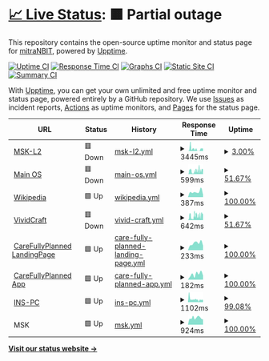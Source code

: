 # [📈 Live Status](https://mitranbit.github.io/Uptime): <!--live status--> **🟧 Partial outage**

This repository contains the open-source uptime monitor and status page for [mitraNBIT](https://demo.upptime.js.org), powered by [Upptime](https://github.com/upptime/upptime).

[![Uptime CI](https://github.com/mitraNBIT/Uptime/workflows/Uptime%20CI/badge.svg)](https://github.com/mitraNBIT/Uptime/actions?query=workflow%3A%22Uptime+CI%22)
[![Response Time CI](https://github.com/mitraNBIT/Uptime/workflows/Response%20Time%20CI/badge.svg)](https://github.com/mitraNBIT/Uptime/actions?query=workflow%3A%22Response+Time+CI%22)
[![Graphs CI](https://github.com/mitraNBIT/Uptime/workflows/Graphs%20CI/badge.svg)](https://github.com/mitraNBIT/Uptime/actions?query=workflow%3A%22Graphs+CI%22)
[![Static Site CI](https://github.com/mitraNBIT/Uptime/workflows/Static%20Site%20CI/badge.svg)](https://github.com/mitraNBIT/Uptime/actions?query=workflow%3A%22Static+Site+CI%22)
[![Summary CI](https://github.com/mitraNBIT/Uptime/workflows/Summary%20CI/badge.svg)](https://github.com/mitraNBIT/Uptime/actions?query=workflow%3A%22Summary+CI%22)

With [Upptime](https://upptime.js.org), you can get your own unlimited and free uptime monitor and status page, powered entirely by a GitHub repository. We use [Issues](https://github.com/mitraNBIT/Uptime/issues) as incident reports, [Actions](https://github.com/mitraNBIT/Uptime/actions) as uptime monitors, and [Pages](https://demo.upptime.js.org) for the status page.

<!--start: status pages-->
<!-- This summary is generated by Upptime (https://github.com/upptime/upptime) -->
<!-- Do not edit this manually, your changes will be overwritten -->
<!-- prettier-ignore -->
| URL | Status | History | Response Time | Uptime |
| --- | ------ | ------- | ------------- | ------ |
| <img alt="" src="https://icons.duckduckgo.com/ip3/lap.mitramanikhanal.com.np.ico" height="13"> [MSK-L2](https://lap.mitramanikhanal.com.np) | 🟥 Down | [msk-l2.yml](https://github.com/mitraNBIT/Uptime/commits/HEAD/history/msk-l2.yml) | <details><summary><img alt="Response time graph" src="./graphs/msk-l2/response-time-week.png" height="20"> 3445ms</summary><br><a href="https://mitraNBIT.github.io/Uptime/history/msk-l2"><img alt="Response time 5140" src="https://img.shields.io/endpoint?url=https%3A%2F%2Fraw.githubusercontent.com%2FmitraNBIT%2FUptime%2FHEAD%2Fapi%2Fmsk-l2%2Fresponse-time.json"></a><br><a href="https://mitraNBIT.github.io/Uptime/history/msk-l2"><img alt="24-hour response time 3963" src="https://img.shields.io/endpoint?url=https%3A%2F%2Fraw.githubusercontent.com%2FmitraNBIT%2FUptime%2FHEAD%2Fapi%2Fmsk-l2%2Fresponse-time-day.json"></a><br><a href="https://mitraNBIT.github.io/Uptime/history/msk-l2"><img alt="7-day response time 3445" src="https://img.shields.io/endpoint?url=https%3A%2F%2Fraw.githubusercontent.com%2FmitraNBIT%2FUptime%2FHEAD%2Fapi%2Fmsk-l2%2Fresponse-time-week.json"></a><br><a href="https://mitraNBIT.github.io/Uptime/history/msk-l2"><img alt="30-day response time 5140" src="https://img.shields.io/endpoint?url=https%3A%2F%2Fraw.githubusercontent.com%2FmitraNBIT%2FUptime%2FHEAD%2Fapi%2Fmsk-l2%2Fresponse-time-month.json"></a><br><a href="https://mitraNBIT.github.io/Uptime/history/msk-l2"><img alt="1-year response time 5140" src="https://img.shields.io/endpoint?url=https%3A%2F%2Fraw.githubusercontent.com%2FmitraNBIT%2FUptime%2FHEAD%2Fapi%2Fmsk-l2%2Fresponse-time-year.json"></a></details> | <details><summary><a href="https://mitraNBIT.github.io/Uptime/history/msk-l2">3.00%</a></summary><a href="https://mitraNBIT.github.io/Uptime/history/msk-l2"><img alt="All-time uptime 3.83%" src="https://img.shields.io/endpoint?url=https%3A%2F%2Fraw.githubusercontent.com%2FmitraNBIT%2FUptime%2FHEAD%2Fapi%2Fmsk-l2%2Fuptime.json"></a><br><a href="https://mitraNBIT.github.io/Uptime/history/msk-l2"><img alt="24-hour uptime 0.00%" src="https://img.shields.io/endpoint?url=https%3A%2F%2Fraw.githubusercontent.com%2FmitraNBIT%2FUptime%2FHEAD%2Fapi%2Fmsk-l2%2Fuptime-day.json"></a><br><a href="https://mitraNBIT.github.io/Uptime/history/msk-l2"><img alt="7-day uptime 3.00%" src="https://img.shields.io/endpoint?url=https%3A%2F%2Fraw.githubusercontent.com%2FmitraNBIT%2FUptime%2FHEAD%2Fapi%2Fmsk-l2%2Fuptime-week.json"></a><br><a href="https://mitraNBIT.github.io/Uptime/history/msk-l2"><img alt="30-day uptime 3.83%" src="https://img.shields.io/endpoint?url=https%3A%2F%2Fraw.githubusercontent.com%2FmitraNBIT%2FUptime%2FHEAD%2Fapi%2Fmsk-l2%2Fuptime-month.json"></a><br><a href="https://mitraNBIT.github.io/Uptime/history/msk-l2"><img alt="1-year uptime 3.83%" src="https://img.shields.io/endpoint?url=https%3A%2F%2Fraw.githubusercontent.com%2FmitraNBIT%2FUptime%2FHEAD%2Fapi%2Fmsk-l2%2Fuptime-year.json"></a></details>
| <img alt="" src="https://icons.duckduckgo.com/ip3/os.mitramanikhanal.com.np.ico" height="13"> [Main OS](https://os.mitramanikhanal.com.np) | 🟥 Down | [main-os.yml](https://github.com/mitraNBIT/Uptime/commits/HEAD/history/main-os.yml) | <details><summary><img alt="Response time graph" src="./graphs/main-os/response-time-week.png" height="20"> 599ms</summary><br><a href="https://mitraNBIT.github.io/Uptime/history/main-os"><img alt="Response time 706" src="https://img.shields.io/endpoint?url=https%3A%2F%2Fraw.githubusercontent.com%2FmitraNBIT%2FUptime%2FHEAD%2Fapi%2Fmain-os%2Fresponse-time.json"></a><br><a href="https://mitraNBIT.github.io/Uptime/history/main-os"><img alt="24-hour response time 510" src="https://img.shields.io/endpoint?url=https%3A%2F%2Fraw.githubusercontent.com%2FmitraNBIT%2FUptime%2FHEAD%2Fapi%2Fmain-os%2Fresponse-time-day.json"></a><br><a href="https://mitraNBIT.github.io/Uptime/history/main-os"><img alt="7-day response time 599" src="https://img.shields.io/endpoint?url=https%3A%2F%2Fraw.githubusercontent.com%2FmitraNBIT%2FUptime%2FHEAD%2Fapi%2Fmain-os%2Fresponse-time-week.json"></a><br><a href="https://mitraNBIT.github.io/Uptime/history/main-os"><img alt="30-day response time 706" src="https://img.shields.io/endpoint?url=https%3A%2F%2Fraw.githubusercontent.com%2FmitraNBIT%2FUptime%2FHEAD%2Fapi%2Fmain-os%2Fresponse-time-month.json"></a><br><a href="https://mitraNBIT.github.io/Uptime/history/main-os"><img alt="1-year response time 706" src="https://img.shields.io/endpoint?url=https%3A%2F%2Fraw.githubusercontent.com%2FmitraNBIT%2FUptime%2FHEAD%2Fapi%2Fmain-os%2Fresponse-time-year.json"></a></details> | <details><summary><a href="https://mitraNBIT.github.io/Uptime/history/main-os">51.67%</a></summary><a href="https://mitraNBIT.github.io/Uptime/history/main-os"><img alt="All-time uptime 83.15%" src="https://img.shields.io/endpoint?url=https%3A%2F%2Fraw.githubusercontent.com%2FmitraNBIT%2FUptime%2FHEAD%2Fapi%2Fmain-os%2Fuptime.json"></a><br><a href="https://mitraNBIT.github.io/Uptime/history/main-os"><img alt="24-hour uptime 99.99%" src="https://img.shields.io/endpoint?url=https%3A%2F%2Fraw.githubusercontent.com%2FmitraNBIT%2FUptime%2FHEAD%2Fapi%2Fmain-os%2Fuptime-day.json"></a><br><a href="https://mitraNBIT.github.io/Uptime/history/main-os"><img alt="7-day uptime 51.67%" src="https://img.shields.io/endpoint?url=https%3A%2F%2Fraw.githubusercontent.com%2FmitraNBIT%2FUptime%2FHEAD%2Fapi%2Fmain-os%2Fuptime-week.json"></a><br><a href="https://mitraNBIT.github.io/Uptime/history/main-os"><img alt="30-day uptime 83.15%" src="https://img.shields.io/endpoint?url=https%3A%2F%2Fraw.githubusercontent.com%2FmitraNBIT%2FUptime%2FHEAD%2Fapi%2Fmain-os%2Fuptime-month.json"></a><br><a href="https://mitraNBIT.github.io/Uptime/history/main-os"><img alt="1-year uptime 83.15%" src="https://img.shields.io/endpoint?url=https%3A%2F%2Fraw.githubusercontent.com%2FmitraNBIT%2FUptime%2FHEAD%2Fapi%2Fmain-os%2Fuptime-year.json"></a></details>
| <img alt="" src="https://icons.duckduckgo.com/ip3/en.wikipedia.org.ico" height="13"> [Wikipedia](https://en.wikipedia.org) | 🟩 Up | [wikipedia.yml](https://github.com/mitraNBIT/Uptime/commits/HEAD/history/wikipedia.yml) | <details><summary><img alt="Response time graph" src="./graphs/wikipedia/response-time-week.png" height="20"> 387ms</summary><br><a href="https://mitraNBIT.github.io/Uptime/history/wikipedia"><img alt="Response time 293" src="https://img.shields.io/endpoint?url=https%3A%2F%2Fraw.githubusercontent.com%2FmitraNBIT%2FUptime%2FHEAD%2Fapi%2Fwikipedia%2Fresponse-time.json"></a><br><a href="https://mitraNBIT.github.io/Uptime/history/wikipedia"><img alt="24-hour response time 172" src="https://img.shields.io/endpoint?url=https%3A%2F%2Fraw.githubusercontent.com%2FmitraNBIT%2FUptime%2FHEAD%2Fapi%2Fwikipedia%2Fresponse-time-day.json"></a><br><a href="https://mitraNBIT.github.io/Uptime/history/wikipedia"><img alt="7-day response time 387" src="https://img.shields.io/endpoint?url=https%3A%2F%2Fraw.githubusercontent.com%2FmitraNBIT%2FUptime%2FHEAD%2Fapi%2Fwikipedia%2Fresponse-time-week.json"></a><br><a href="https://mitraNBIT.github.io/Uptime/history/wikipedia"><img alt="30-day response time 293" src="https://img.shields.io/endpoint?url=https%3A%2F%2Fraw.githubusercontent.com%2FmitraNBIT%2FUptime%2FHEAD%2Fapi%2Fwikipedia%2Fresponse-time-month.json"></a><br><a href="https://mitraNBIT.github.io/Uptime/history/wikipedia"><img alt="1-year response time 293" src="https://img.shields.io/endpoint?url=https%3A%2F%2Fraw.githubusercontent.com%2FmitraNBIT%2FUptime%2FHEAD%2Fapi%2Fwikipedia%2Fresponse-time-year.json"></a></details> | <details><summary><a href="https://mitraNBIT.github.io/Uptime/history/wikipedia">100.00%</a></summary><a href="https://mitraNBIT.github.io/Uptime/history/wikipedia"><img alt="All-time uptime 100.00%" src="https://img.shields.io/endpoint?url=https%3A%2F%2Fraw.githubusercontent.com%2FmitraNBIT%2FUptime%2FHEAD%2Fapi%2Fwikipedia%2Fuptime.json"></a><br><a href="https://mitraNBIT.github.io/Uptime/history/wikipedia"><img alt="24-hour uptime 100.00%" src="https://img.shields.io/endpoint?url=https%3A%2F%2Fraw.githubusercontent.com%2FmitraNBIT%2FUptime%2FHEAD%2Fapi%2Fwikipedia%2Fuptime-day.json"></a><br><a href="https://mitraNBIT.github.io/Uptime/history/wikipedia"><img alt="7-day uptime 100.00%" src="https://img.shields.io/endpoint?url=https%3A%2F%2Fraw.githubusercontent.com%2FmitraNBIT%2FUptime%2FHEAD%2Fapi%2Fwikipedia%2Fuptime-week.json"></a><br><a href="https://mitraNBIT.github.io/Uptime/history/wikipedia"><img alt="30-day uptime 100.00%" src="https://img.shields.io/endpoint?url=https%3A%2F%2Fraw.githubusercontent.com%2FmitraNBIT%2FUptime%2FHEAD%2Fapi%2Fwikipedia%2Fuptime-month.json"></a><br><a href="https://mitraNBIT.github.io/Uptime/history/wikipedia"><img alt="1-year uptime 100.00%" src="https://img.shields.io/endpoint?url=https%3A%2F%2Fraw.githubusercontent.com%2FmitraNBIT%2FUptime%2FHEAD%2Fapi%2Fwikipedia%2Fuptime-year.json"></a></details>
| <img alt="" src="https://icons.duckduckgo.com/ip3/vividcraft.com.au.ico" height="13"> [VividCraft](https://vividcraft.com.au) | 🟥 Down | [vivid-craft.yml](https://github.com/mitraNBIT/Uptime/commits/HEAD/history/vivid-craft.yml) | <details><summary><img alt="Response time graph" src="./graphs/vivid-craft/response-time-week.png" height="20"> 642ms</summary><br><a href="https://mitraNBIT.github.io/Uptime/history/vivid-craft"><img alt="Response time 773" src="https://img.shields.io/endpoint?url=https%3A%2F%2Fraw.githubusercontent.com%2FmitraNBIT%2FUptime%2FHEAD%2Fapi%2Fvivid-craft%2Fresponse-time.json"></a><br><a href="https://mitraNBIT.github.io/Uptime/history/vivid-craft"><img alt="24-hour response time 571" src="https://img.shields.io/endpoint?url=https%3A%2F%2Fraw.githubusercontent.com%2FmitraNBIT%2FUptime%2FHEAD%2Fapi%2Fvivid-craft%2Fresponse-time-day.json"></a><br><a href="https://mitraNBIT.github.io/Uptime/history/vivid-craft"><img alt="7-day response time 642" src="https://img.shields.io/endpoint?url=https%3A%2F%2Fraw.githubusercontent.com%2FmitraNBIT%2FUptime%2FHEAD%2Fapi%2Fvivid-craft%2Fresponse-time-week.json"></a><br><a href="https://mitraNBIT.github.io/Uptime/history/vivid-craft"><img alt="30-day response time 773" src="https://img.shields.io/endpoint?url=https%3A%2F%2Fraw.githubusercontent.com%2FmitraNBIT%2FUptime%2FHEAD%2Fapi%2Fvivid-craft%2Fresponse-time-month.json"></a><br><a href="https://mitraNBIT.github.io/Uptime/history/vivid-craft"><img alt="1-year response time 773" src="https://img.shields.io/endpoint?url=https%3A%2F%2Fraw.githubusercontent.com%2FmitraNBIT%2FUptime%2FHEAD%2Fapi%2Fvivid-craft%2Fresponse-time-year.json"></a></details> | <details><summary><a href="https://mitraNBIT.github.io/Uptime/history/vivid-craft">51.67%</a></summary><a href="https://mitraNBIT.github.io/Uptime/history/vivid-craft"><img alt="All-time uptime 82.02%" src="https://img.shields.io/endpoint?url=https%3A%2F%2Fraw.githubusercontent.com%2FmitraNBIT%2FUptime%2FHEAD%2Fapi%2Fvivid-craft%2Fuptime.json"></a><br><a href="https://mitraNBIT.github.io/Uptime/history/vivid-craft"><img alt="24-hour uptime 99.99%" src="https://img.shields.io/endpoint?url=https%3A%2F%2Fraw.githubusercontent.com%2FmitraNBIT%2FUptime%2FHEAD%2Fapi%2Fvivid-craft%2Fuptime-day.json"></a><br><a href="https://mitraNBIT.github.io/Uptime/history/vivid-craft"><img alt="7-day uptime 51.67%" src="https://img.shields.io/endpoint?url=https%3A%2F%2Fraw.githubusercontent.com%2FmitraNBIT%2FUptime%2FHEAD%2Fapi%2Fvivid-craft%2Fuptime-week.json"></a><br><a href="https://mitraNBIT.github.io/Uptime/history/vivid-craft"><img alt="30-day uptime 82.02%" src="https://img.shields.io/endpoint?url=https%3A%2F%2Fraw.githubusercontent.com%2FmitraNBIT%2FUptime%2FHEAD%2Fapi%2Fvivid-craft%2Fuptime-month.json"></a><br><a href="https://mitraNBIT.github.io/Uptime/history/vivid-craft"><img alt="1-year uptime 82.02%" src="https://img.shields.io/endpoint?url=https%3A%2F%2Fraw.githubusercontent.com%2FmitraNBIT%2FUptime%2FHEAD%2Fapi%2Fvivid-craft%2Fuptime-year.json"></a></details>
| <img alt="" src="https://icons.duckduckgo.com/ip3/www.carefullyplanned.com.au.ico" height="13"> [CareFullyPlanned LandingPage](https://www.carefullyplanned.com.au) | 🟩 Up | [care-fully-planned-landing-page.yml](https://github.com/mitraNBIT/Uptime/commits/HEAD/history/care-fully-planned-landing-page.yml) | <details><summary><img alt="Response time graph" src="./graphs/care-fully-planned-landing-page/response-time-week.png" height="20"> 233ms</summary><br><a href="https://mitraNBIT.github.io/Uptime/history/care-fully-planned-landing-page"><img alt="Response time 206" src="https://img.shields.io/endpoint?url=https%3A%2F%2Fraw.githubusercontent.com%2FmitraNBIT%2FUptime%2FHEAD%2Fapi%2Fcare-fully-planned-landing-page%2Fresponse-time.json"></a><br><a href="https://mitraNBIT.github.io/Uptime/history/care-fully-planned-landing-page"><img alt="24-hour response time 152" src="https://img.shields.io/endpoint?url=https%3A%2F%2Fraw.githubusercontent.com%2FmitraNBIT%2FUptime%2FHEAD%2Fapi%2Fcare-fully-planned-landing-page%2Fresponse-time-day.json"></a><br><a href="https://mitraNBIT.github.io/Uptime/history/care-fully-planned-landing-page"><img alt="7-day response time 233" src="https://img.shields.io/endpoint?url=https%3A%2F%2Fraw.githubusercontent.com%2FmitraNBIT%2FUptime%2FHEAD%2Fapi%2Fcare-fully-planned-landing-page%2Fresponse-time-week.json"></a><br><a href="https://mitraNBIT.github.io/Uptime/history/care-fully-planned-landing-page"><img alt="30-day response time 206" src="https://img.shields.io/endpoint?url=https%3A%2F%2Fraw.githubusercontent.com%2FmitraNBIT%2FUptime%2FHEAD%2Fapi%2Fcare-fully-planned-landing-page%2Fresponse-time-month.json"></a><br><a href="https://mitraNBIT.github.io/Uptime/history/care-fully-planned-landing-page"><img alt="1-year response time 206" src="https://img.shields.io/endpoint?url=https%3A%2F%2Fraw.githubusercontent.com%2FmitraNBIT%2FUptime%2FHEAD%2Fapi%2Fcare-fully-planned-landing-page%2Fresponse-time-year.json"></a></details> | <details><summary><a href="https://mitraNBIT.github.io/Uptime/history/care-fully-planned-landing-page">100.00%</a></summary><a href="https://mitraNBIT.github.io/Uptime/history/care-fully-planned-landing-page"><img alt="All-time uptime 100.00%" src="https://img.shields.io/endpoint?url=https%3A%2F%2Fraw.githubusercontent.com%2FmitraNBIT%2FUptime%2FHEAD%2Fapi%2Fcare-fully-planned-landing-page%2Fuptime.json"></a><br><a href="https://mitraNBIT.github.io/Uptime/history/care-fully-planned-landing-page"><img alt="24-hour uptime 100.00%" src="https://img.shields.io/endpoint?url=https%3A%2F%2Fraw.githubusercontent.com%2FmitraNBIT%2FUptime%2FHEAD%2Fapi%2Fcare-fully-planned-landing-page%2Fuptime-day.json"></a><br><a href="https://mitraNBIT.github.io/Uptime/history/care-fully-planned-landing-page"><img alt="7-day uptime 100.00%" src="https://img.shields.io/endpoint?url=https%3A%2F%2Fraw.githubusercontent.com%2FmitraNBIT%2FUptime%2FHEAD%2Fapi%2Fcare-fully-planned-landing-page%2Fuptime-week.json"></a><br><a href="https://mitraNBIT.github.io/Uptime/history/care-fully-planned-landing-page"><img alt="30-day uptime 100.00%" src="https://img.shields.io/endpoint?url=https%3A%2F%2Fraw.githubusercontent.com%2FmitraNBIT%2FUptime%2FHEAD%2Fapi%2Fcare-fully-planned-landing-page%2Fuptime-month.json"></a><br><a href="https://mitraNBIT.github.io/Uptime/history/care-fully-planned-landing-page"><img alt="1-year uptime 100.00%" src="https://img.shields.io/endpoint?url=https%3A%2F%2Fraw.githubusercontent.com%2FmitraNBIT%2FUptime%2FHEAD%2Fapi%2Fcare-fully-planned-landing-page%2Fuptime-year.json"></a></details>
| <img alt="" src="https://icons.duckduckgo.com/ip3/app.carefullyplanned.com.au.ico" height="13"> [CareFullyPlanned App](https://app.carefullyplanned.com.au) | 🟩 Up | [care-fully-planned-app.yml](https://github.com/mitraNBIT/Uptime/commits/HEAD/history/care-fully-planned-app.yml) | <details><summary><img alt="Response time graph" src="./graphs/care-fully-planned-app/response-time-week.png" height="20"> 182ms</summary><br><a href="https://mitraNBIT.github.io/Uptime/history/care-fully-planned-app"><img alt="Response time 184" src="https://img.shields.io/endpoint?url=https%3A%2F%2Fraw.githubusercontent.com%2FmitraNBIT%2FUptime%2FHEAD%2Fapi%2Fcare-fully-planned-app%2Fresponse-time.json"></a><br><a href="https://mitraNBIT.github.io/Uptime/history/care-fully-planned-app"><img alt="24-hour response time 138" src="https://img.shields.io/endpoint?url=https%3A%2F%2Fraw.githubusercontent.com%2FmitraNBIT%2FUptime%2FHEAD%2Fapi%2Fcare-fully-planned-app%2Fresponse-time-day.json"></a><br><a href="https://mitraNBIT.github.io/Uptime/history/care-fully-planned-app"><img alt="7-day response time 182" src="https://img.shields.io/endpoint?url=https%3A%2F%2Fraw.githubusercontent.com%2FmitraNBIT%2FUptime%2FHEAD%2Fapi%2Fcare-fully-planned-app%2Fresponse-time-week.json"></a><br><a href="https://mitraNBIT.github.io/Uptime/history/care-fully-planned-app"><img alt="30-day response time 184" src="https://img.shields.io/endpoint?url=https%3A%2F%2Fraw.githubusercontent.com%2FmitraNBIT%2FUptime%2FHEAD%2Fapi%2Fcare-fully-planned-app%2Fresponse-time-month.json"></a><br><a href="https://mitraNBIT.github.io/Uptime/history/care-fully-planned-app"><img alt="1-year response time 184" src="https://img.shields.io/endpoint?url=https%3A%2F%2Fraw.githubusercontent.com%2FmitraNBIT%2FUptime%2FHEAD%2Fapi%2Fcare-fully-planned-app%2Fresponse-time-year.json"></a></details> | <details><summary><a href="https://mitraNBIT.github.io/Uptime/history/care-fully-planned-app">100.00%</a></summary><a href="https://mitraNBIT.github.io/Uptime/history/care-fully-planned-app"><img alt="All-time uptime 100.00%" src="https://img.shields.io/endpoint?url=https%3A%2F%2Fraw.githubusercontent.com%2FmitraNBIT%2FUptime%2FHEAD%2Fapi%2Fcare-fully-planned-app%2Fuptime.json"></a><br><a href="https://mitraNBIT.github.io/Uptime/history/care-fully-planned-app"><img alt="24-hour uptime 100.00%" src="https://img.shields.io/endpoint?url=https%3A%2F%2Fraw.githubusercontent.com%2FmitraNBIT%2FUptime%2FHEAD%2Fapi%2Fcare-fully-planned-app%2Fuptime-day.json"></a><br><a href="https://mitraNBIT.github.io/Uptime/history/care-fully-planned-app"><img alt="7-day uptime 100.00%" src="https://img.shields.io/endpoint?url=https%3A%2F%2Fraw.githubusercontent.com%2FmitraNBIT%2FUptime%2FHEAD%2Fapi%2Fcare-fully-planned-app%2Fuptime-week.json"></a><br><a href="https://mitraNBIT.github.io/Uptime/history/care-fully-planned-app"><img alt="30-day uptime 100.00%" src="https://img.shields.io/endpoint?url=https%3A%2F%2Fraw.githubusercontent.com%2FmitraNBIT%2FUptime%2FHEAD%2Fapi%2Fcare-fully-planned-app%2Fuptime-month.json"></a><br><a href="https://mitraNBIT.github.io/Uptime/history/care-fully-planned-app"><img alt="1-year uptime 100.00%" src="https://img.shields.io/endpoint?url=https%3A%2F%2Fraw.githubusercontent.com%2FmitraNBIT%2FUptime%2FHEAD%2Fapi%2Fcare-fully-planned-app%2Fuptime-year.json"></a></details>
| <img alt="" src="https://icons.duckduckgo.com/ip3/rdp.nipponschoolnepal.com.ico" height="13"> [INS-PC](https://rdp.nipponschoolnepal.com) | 🟩 Up | [ins-pc.yml](https://github.com/mitraNBIT/Uptime/commits/HEAD/history/ins-pc.yml) | <details><summary><img alt="Response time graph" src="./graphs/ins-pc/response-time-week.png" height="20"> 1102ms</summary><br><a href="https://mitraNBIT.github.io/Uptime/history/ins-pc"><img alt="Response time 1103" src="https://img.shields.io/endpoint?url=https%3A%2F%2Fraw.githubusercontent.com%2FmitraNBIT%2FUptime%2FHEAD%2Fapi%2Fins-pc%2Fresponse-time.json"></a><br><a href="https://mitraNBIT.github.io/Uptime/history/ins-pc"><img alt="24-hour response time 848" src="https://img.shields.io/endpoint?url=https%3A%2F%2Fraw.githubusercontent.com%2FmitraNBIT%2FUptime%2FHEAD%2Fapi%2Fins-pc%2Fresponse-time-day.json"></a><br><a href="https://mitraNBIT.github.io/Uptime/history/ins-pc"><img alt="7-day response time 1102" src="https://img.shields.io/endpoint?url=https%3A%2F%2Fraw.githubusercontent.com%2FmitraNBIT%2FUptime%2FHEAD%2Fapi%2Fins-pc%2Fresponse-time-week.json"></a><br><a href="https://mitraNBIT.github.io/Uptime/history/ins-pc"><img alt="30-day response time 1103" src="https://img.shields.io/endpoint?url=https%3A%2F%2Fraw.githubusercontent.com%2FmitraNBIT%2FUptime%2FHEAD%2Fapi%2Fins-pc%2Fresponse-time-month.json"></a><br><a href="https://mitraNBIT.github.io/Uptime/history/ins-pc"><img alt="1-year response time 1103" src="https://img.shields.io/endpoint?url=https%3A%2F%2Fraw.githubusercontent.com%2FmitraNBIT%2FUptime%2FHEAD%2Fapi%2Fins-pc%2Fresponse-time-year.json"></a></details> | <details><summary><a href="https://mitraNBIT.github.io/Uptime/history/ins-pc">99.08%</a></summary><a href="https://mitraNBIT.github.io/Uptime/history/ins-pc"><img alt="All-time uptime 99.58%" src="https://img.shields.io/endpoint?url=https%3A%2F%2Fraw.githubusercontent.com%2FmitraNBIT%2FUptime%2FHEAD%2Fapi%2Fins-pc%2Fuptime.json"></a><br><a href="https://mitraNBIT.github.io/Uptime/history/ins-pc"><img alt="24-hour uptime 100.00%" src="https://img.shields.io/endpoint?url=https%3A%2F%2Fraw.githubusercontent.com%2FmitraNBIT%2FUptime%2FHEAD%2Fapi%2Fins-pc%2Fuptime-day.json"></a><br><a href="https://mitraNBIT.github.io/Uptime/history/ins-pc"><img alt="7-day uptime 99.08%" src="https://img.shields.io/endpoint?url=https%3A%2F%2Fraw.githubusercontent.com%2FmitraNBIT%2FUptime%2FHEAD%2Fapi%2Fins-pc%2Fuptime-week.json"></a><br><a href="https://mitraNBIT.github.io/Uptime/history/ins-pc"><img alt="30-day uptime 99.58%" src="https://img.shields.io/endpoint?url=https%3A%2F%2Fraw.githubusercontent.com%2FmitraNBIT%2FUptime%2FHEAD%2Fapi%2Fins-pc%2Fuptime-month.json"></a><br><a href="https://mitraNBIT.github.io/Uptime/history/ins-pc"><img alt="1-year uptime 99.58%" src="https://img.shields.io/endpoint?url=https%3A%2F%2Fraw.githubusercontent.com%2FmitraNBIT%2FUptime%2FHEAD%2Fapi%2Fins-pc%2Fuptime-year.json"></a></details>
| <img alt="" src="https://icons.duckduckgo.com/ip3/null.ico" height="13"> MSK | 🟩 Up | [msk.yml](https://github.com/mitraNBIT/Uptime/commits/HEAD/history/msk.yml) | <details><summary><img alt="Response time graph" src="./graphs/msk/response-time-week.png" height="20"> 924ms</summary><br><a href="https://mitraNBIT.github.io/Uptime/history/msk"><img alt="Response time 873" src="https://img.shields.io/endpoint?url=https%3A%2F%2Fraw.githubusercontent.com%2FmitraNBIT%2FUptime%2FHEAD%2Fapi%2Fmsk%2Fresponse-time.json"></a><br><a href="https://mitraNBIT.github.io/Uptime/history/msk"><img alt="24-hour response time 871" src="https://img.shields.io/endpoint?url=https%3A%2F%2Fraw.githubusercontent.com%2FmitraNBIT%2FUptime%2FHEAD%2Fapi%2Fmsk%2Fresponse-time-day.json"></a><br><a href="https://mitraNBIT.github.io/Uptime/history/msk"><img alt="7-day response time 924" src="https://img.shields.io/endpoint?url=https%3A%2F%2Fraw.githubusercontent.com%2FmitraNBIT%2FUptime%2FHEAD%2Fapi%2Fmsk%2Fresponse-time-week.json"></a><br><a href="https://mitraNBIT.github.io/Uptime/history/msk"><img alt="30-day response time 873" src="https://img.shields.io/endpoint?url=https%3A%2F%2Fraw.githubusercontent.com%2FmitraNBIT%2FUptime%2FHEAD%2Fapi%2Fmsk%2Fresponse-time-month.json"></a><br><a href="https://mitraNBIT.github.io/Uptime/history/msk"><img alt="1-year response time 873" src="https://img.shields.io/endpoint?url=https%3A%2F%2Fraw.githubusercontent.com%2FmitraNBIT%2FUptime%2FHEAD%2Fapi%2Fmsk%2Fresponse-time-year.json"></a></details> | <details><summary><a href="https://mitraNBIT.github.io/Uptime/history/msk">100.00%</a></summary><a href="https://mitraNBIT.github.io/Uptime/history/msk"><img alt="All-time uptime 100.00%" src="https://img.shields.io/endpoint?url=https%3A%2F%2Fraw.githubusercontent.com%2FmitraNBIT%2FUptime%2FHEAD%2Fapi%2Fmsk%2Fuptime.json"></a><br><a href="https://mitraNBIT.github.io/Uptime/history/msk"><img alt="24-hour uptime 100.00%" src="https://img.shields.io/endpoint?url=https%3A%2F%2Fraw.githubusercontent.com%2FmitraNBIT%2FUptime%2FHEAD%2Fapi%2Fmsk%2Fuptime-day.json"></a><br><a href="https://mitraNBIT.github.io/Uptime/history/msk"><img alt="7-day uptime 100.00%" src="https://img.shields.io/endpoint?url=https%3A%2F%2Fraw.githubusercontent.com%2FmitraNBIT%2FUptime%2FHEAD%2Fapi%2Fmsk%2Fuptime-week.json"></a><br><a href="https://mitraNBIT.github.io/Uptime/history/msk"><img alt="30-day uptime 100.00%" src="https://img.shields.io/endpoint?url=https%3A%2F%2Fraw.githubusercontent.com%2FmitraNBIT%2FUptime%2FHEAD%2Fapi%2Fmsk%2Fuptime-month.json"></a><br><a href="https://mitraNBIT.github.io/Uptime/history/msk"><img alt="1-year uptime 100.00%" src="https://img.shields.io/endpoint?url=https%3A%2F%2Fraw.githubusercontent.com%2FmitraNBIT%2FUptime%2FHEAD%2Fapi%2Fmsk%2Fuptime-year.json"></a></details>

<!--end: status pages-->

[**Visit our status website →**](https://mitranbit.github.io/Uptime)
